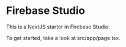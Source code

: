 <!-- Edited -->
# Firebase Studio

This is a NextJS starter in Firebase Studio.

To get started, take a look at src/app/page.tsx.

